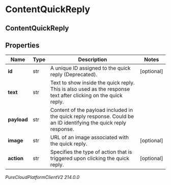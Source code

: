 # ContentQuickReply

## ContentQuickReply

## Properties

|Name | Type | Description | Notes|
|------------ | ------------- | ------------- | -------------|
| **id** | str | A unique ID assigned to the quick reply (Deprecated). | [optional] |
| **text** | str | Text to show inside the quick reply. This is also used as the response text after clicking on the quick reply. | |
| **payload** | str | Content of the payload included in the quick reply response. Could be an ID identifying the quick reply response. | |
| **image** | str | URL of an image associated with the quick reply. | [optional] |
| **action** | str | Specifies the type of action that is triggered upon clicking the quick reply. | [optional] |



_PureCloudPlatformClientV2 214.0.0_
